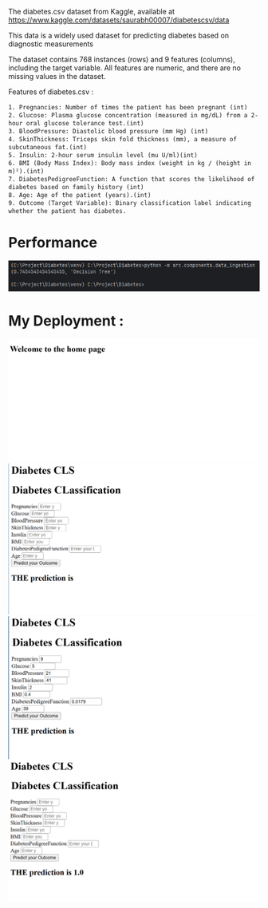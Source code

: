 The diabetes.csv dataset from Kaggle, available at https://www.kaggle.com/datasets/saurabh00007/diabetescsv/data 

This data is a widely used dataset for predicting diabetes based on diagnostic measurements

The dataset contains 768 instances (rows) and 9 features (columns), including the target variable. All features are numeric, and there are no missing values in the dataset.

Features of diabetes.csv :

    1. Pregnancies: Number of times the patient has been pregnant (int)
    2. Glucose: Plasma glucose concentration (measured in mg/dL) from a 2-hour oral glucose tolerance test.(int)
    3. BloodPressure: Diastolic blood pressure (mm Hg) (int)
    4. SkinThickness: Triceps skin fold thickness (mm), a measure of subcutaneous fat.(int)
    5. Insulin: 2-hour serum insulin level (mu U/ml)(int)
    6. BMI (Body Mass Index): Body mass index (weight in kg / (height in m)²).(int)
    7. DiabetesPedigreeFunction: A function that scores the likelihood of diabetes based on family history (int)
    8. Age: Age of the patient (years).(int)
    9. Outcome (Target Variable): Binary classification label indicating whether the patient has diabetes.

# Performance
![img_1.png](img_1.png)
# My Deployment : 
![img.png](img.png)
![img_2.png](img_2.png)
![img_3.png](img_3.png)
![img_4.png](img_4.png)
    